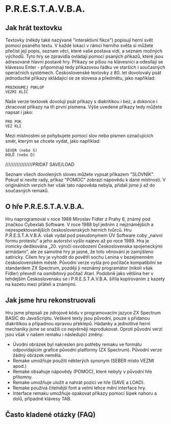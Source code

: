 # P.R.E.S.T.A.V.B.A.

## Jak hrát textovku

Textovky (někdy také nazývané "interaktivní fikce") popisují herní svět pomocí psaného textu. V každé lokaci v rámci herního světa si můžete přečíst její popis, seznam věcí, které vaše postava vidí, a seznam možných východů. Tyto hry se zpravidla ovládají pomocí psaných příkazů, které jsou adresované hlavní postavě hry. Příkazy se píšou na klávesnici a odesílají se klávesou Enter - připomínají tedy příkazovou řádku ve starších i současných operačních systémech. Československé textovky z 80. let dovolovaly psát jednoduché příkazy skládající se ze slovesa a předmětu, jako například:

    PROZKOUMEJ POKLOP
    VEZMI KLÍČ

Naše verze textovek dovolují psát příkazy s diakritikou i bez, a dokonce i zkracovat příkazy na tři první písmena. Výše uvedené příkazy tedy můžete napsat i jako:

    PRO POK
    VEZ KLI

Mezi místnostmi se pohybujete pomocí slov nebo písmen označujících směr, kterým se chcete vydat, jako například:

    SEVER (nebo S)
    DOLŮ (nebo D)

/////////////////PRIDAT SAVE/LOAD

Seznam všech dovolených sloves můžete vypsat příkazem "SLOVNÍK".
Pokud si nevíte rady, příkaz "POMOC" zobrazí nápovědu k dané místnosti. V originálních verzích her však tato nápověda nebyla, přidali jsme ji až do současných remaků.

## O hře P.R.E.S.T.A.V.B.A.

Hru naprogramoval v roce 1988 Miroslav Fídler z Prahy 6, známý pod značkou Cybexlab Software. V roce 1988 byl jedním z nejznámějších a nejrespektovanějších československých herních tvůrců. Hru P.R.E.S.T.A.V.B.A. však vydal pod pseudonymem ÚV Software coby „naivní formu protestu“ a jeho autorství vyšlo najevo až po roce 1989. Hra je ironicky dedikována „20. výročí osvobození Československa spojeneckými armádami“, ale ze samotné hry je jasné, že toto věnování je zamýšleno satiricky. Cílem hry je vyhodit do povětří sochu Lenina v bezejmenném československém městě. Původní verze vyšla pro počítače kompatibilní se standardem ZX Spectrum, později ji neznámý programátor (nikoli však Fídler) převedl na osmibitový počítač Atari. Podobně jako většina her v tehdejším Československu se i P.R.E.S.T.A.V.B.A. šířila kopírováním z kazety na kazetu mezi přáteli a známými.

## Jak jsme hru rekonstruovali

Hru jsme přepsali ze zdrojové kódu v programovacím jazyce ZX Spectrum BASIC do JavaScriptu. Veškeré texty jsou původní, pouze s přidanou diakritikou a případnou opravou překlepů. Hádanky a jednotlivé herní mechaniky jsme se snažili co nejvěrněji reprodukovat.
Oproti původní verzi jsou však v našem remaku i následující změny:

- Úvodní obrázek byl nakreslen pro potřeby remaku ve formátu odpovídajícím grafice původní platformy (ZX Spectrum). Původní verze žádný obrázek neměla.
- Remake umožňuje použití některých synonym (SEBER místo VEZMI apod.)
- Remake obsahuje nápovědy (POMOC), které nebyly v původní hře přítomny.
- Remake umožňuje uložit a nahrát pozici ve hře (SAVE a LOAD).
- Remake používá čitelnější font a velmi lehce mění interface hry.
- Interface remaku umožňuje opakovat příkazy pomocí šipek nahoru a dolů, případně klávesy TAB.

## Často kladené otázky (FAQ)
